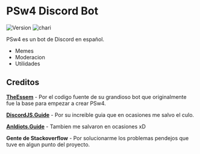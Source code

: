# PSw4 Discord Bot

![Version](https://img.shields.io/badge/version-0.0.1--dev-blueviolet) ![chari](https://img.shields.io/badge/chari-esnegro-success)

PSw4 es un bot de Discord en español.

- Memes
- Moderacion
- Utilidades

## Creditos

[**TheEssem**](https://github.com/TheEssem) - Por el codigo fuente de su grandioso bot que originalmente fue la base para empezar a crear PSw4.

[**DiscordJS.Guide**](https://discordjs.guide) - Por su increible guia que en ocasiones me salvo el culo.

[**AnIdiots.Guide**](https://anidiots.guide/) - Tambien me salvaron en ocasiones xD

**Gente de Stackoverflow** - Por solucionarme los problemas pendejos que tuve en algun punto del proyecto.
